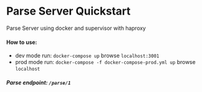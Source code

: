 # Parse Server Quickstart

Parse Server using docker and supervisor with haproxy

#### How to use:
  - dev mode run: `docker-compose up` browse `localhost:3001`
  - prod mode run: `docker-compose -f docker-compose-prod.yml up` browse `localhost`

##### Parse endpoint: `/parse/1`